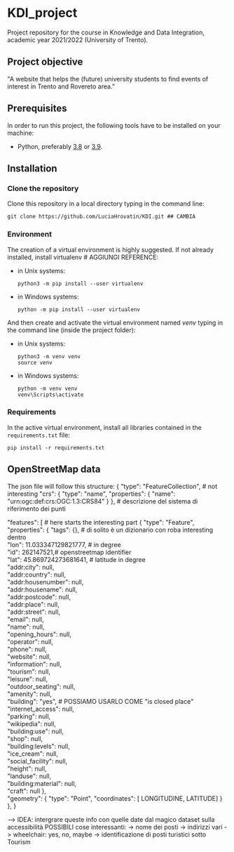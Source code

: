 # KDI_project
Project repository for the course in Knowledge and Data Integration, academic year 2021/2022 (University of Trento). 

## Project objective 
"A website that helps the (future) university students to find events of interest in Trento and Rovereto area.” <br>

## Prerequisites 

In order to run this project, the following tools have to be installed on your machine: 
- Python, preferably [3.8](https://www.python.org/downloads/release/python-380/) or [3.9](https://www.python.org/downloads/release/python-390/).   

## Installation 

### Clone the repository 

Clone this repository in a local directory typing in the command line: 

```
git clone https://github.com/LuciaHrovatin/KDI.git ## CAMBIA 
```

### Environment 
The creation of a virtual environment is highly suggested. If not already installed, install virtualenv # AGGIUNGI REFERENCE:

- in Unix systems:
    ```
    python3 -m pip install --user virtualenv
    ```

- in Windows systems:
    ```
    python -m pip install --user virtualenv
    ```

And then create and activate the virtual environment named *venv* typing in the command line (inside the project folder): 

- in Unix systems:
    ```
    python3 -m venv venv
    source venv
    ```

- in Windows systems:
    ```
    python -m venv venv
    venv\Scripts\activate
    ```

### Requirements 

In the active virtual environment, install all libraries contained in the `requirements.txt` file:

```
pip install -r requirements.txt
```

## OpenStreetMap data 
The json file will follow this structure: 
{
"type": "FeatureCollection", # not interesting 
"crs": { "type": "name", "properties": { "name": "urn:ogc:def:crs:OGC:1.3:CRS84" } }, # descrizione del sistema di riferimento dei punti 

"features": [ # here starts the interesting part 
{ "type": "Feature", 
  "properties": {
                  "tags": {},  # di solito è un dizionario con roba interesting dentro <br>
                  "lon": 11.033347129821777, # in degree <br>
                  "id": 262147521,# openstreetmap identifier <br>
                  "lat": 45.869724273681641, # latitude in degree<br>
                  "addr:city": null, <br>
                  "addr:country": null,<br>
                  "addr:housenumber": null, <br>
                  "addr:housename": null, <br>
                  "addr:postcode": null, <br>
                  "addr:place": null, <br>
                  "addr:street": null, <br>
                  "email": null, <br>
                  "name": null, <br>
                  "opening_hours": null, <br>
                  "operator": null, <br>
                  "phone": null, <br>
                  "website": null, <br>
                  "information": null, <br>
                  "tourism": null, <br>
"leisure": null, <br>
"outdoor_seating": null,<br>
"amenity": null, <br>
"building": "yes", # POSSIAMO USARLO COME "is closed place"<br>
"internet_access": null, <br>
"parking": null, <br>
"wikipedia": null, <br>
"building:use": null, <br>
"shop": null, <br>
"building:levels": null, <br>
"ice_cream": null, <br>
"social_facility": null, <br>
"height": null, <br>
"landuse": null, <br>
"building:material": null, <br>
"craft": null },<br>
"geometry": { "type": "Point", "coordinates": [ LONGITUDINE, LATITUDE] } },
}

--> IDEA: 
intergrare queste info con quelle date dal magico dataset sulla accessibilità
POSSIBILI cose interessanti: 
-> nome dei posti 
-> indirizzi vari 
-> wheelchair: yes, no, maybe 
-> identificazione di posti turistici sotto Tourism 